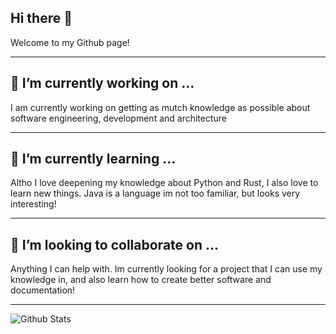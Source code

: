 ## Hi there 👋
Welcome to my Github page!

---
## 🔭 I’m currently working on ...
I am currently working on getting as mutch knowledge as possible
about software engineering, development and architecture

---
## 🌱 I’m currently learning ...
Altho I love deepening my knowledge about Python and Rust, I also love to learn new things.
Java is a language im not too familiar, but looks very interesting!

---
## 👯 I’m looking to collaborate on ...
Anything I can help with. Im currently looking for a project that I can use my knowledge in,
and also learn how to create better software and documentation!

---

![Github Stats](https://github-readme-stats.vercel.app/api?username=benmi3&show_icons=true&theme=tokyonight)
<!--
**benmi3/benmi3** is a ✨ _special_ ✨ repository because its `README.md` (this file) appears on your GitHub profile.

Here are some ideas to get you started:

- 🔭 I’m currently working on ...
- 🌱 I’m currently learning ...
- 👯 I’m looking to collaborate on ...
- 🤔 I’m looking for help with ...
- 💬 Ask me about ...
- 📫 How to reach me: ...
- 😄 Pronouns: ...
- ⚡ Fun fact: ...
-->
